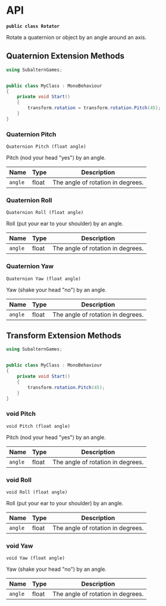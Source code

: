 # API

**`public class Rotator`**

Rotate a quaternion or object by an angle around an axis.

## Quaternion Extension Methods

```c#
using SubalternGames;


public class MyClass : MonoBehaviour
{
    private void Start()
    {
        transform.rotation = transform.rotation.Pitch(45);
    }
}
```

### Quaternion Pitch

`Quaternion Pitch (float angle)`

Pitch (nod your head "yes") by an angle.

| Name    | Type  | Description                       |
| ------- | ----- | --------------------------------- |
| `angle` | float | The angle of rotation in degrees. |

### Quaternion Roll

`Quaternion Roll (float angle)`

Roll (put your ear to your shoulder) by an angle.

| Name    | Type  | Description                       |
| ------- | ----- | --------------------------------- |
| `angle` | float | The angle of rotation in degrees. |

### Quaternion Yaw

`Quaternion Yaw (float angle)`

Yaw (shake your head "no") by an angle.

| Name    | Type  | Description                       |
| ------- | ----- | --------------------------------- |
| `angle` | float | The angle of rotation in degrees. |

## Transform Extension Methods

```c#
using SubalternGames;


public class MyClass : MonoBehaviour
{
    private void Start()
    {
        transform.rotation.Pitch(45);
    }
}
```

### void Pitch

`void Pitch (float angle)`

Pitch (nod your head "yes") by an angle.

| Name | Type | Description |
| --- | --- | --- |
| `angle` | float | The angle of rotation in degrees. |

### void Roll

`void Roll (float angle)`

Roll (put your ear to your shoulder) by an angle.

| Name | Type | Description |
| --- | --- | --- |
| `angle` | float | The angle of rotation in degrees. |

### void Yaw

`void Yaw (float angle)`

Yaw (shake your head "no") by an angle.

| Name | Type | Description |
| --- | --- | --- |
| `angle` | float | The angle of rotation in degrees. |